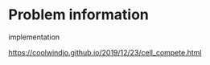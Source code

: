 # Problem information

<AMZ Prob>

implementation

<https://coolwindjo.github.io/2019/12/23/cell_compete.html>
